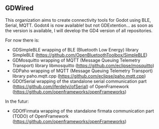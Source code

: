 ## GDWired

This organization aims to create connectivity tools for Godot using BLE, Serial, MQTT.
Godot4 is now available! but not GDExtention... as soon as the version is available, I will develop the GD4 version of all repositories.

For now there is:
 - GDSimpleBLE wrapping of BLE (Bluetooth Low Energy) library SimpleBLE (https://github.com/OpenBluetoothToolbox/SimpleBLE)
 - GDMosquitto wrapping of MQTT (Message Queuing Telemetry Transport) library libmosquitto (https://github.com/eclipse/mosquitto)
 - GDPaho wrapping of MQTT (Message Queuing Telemetry Transport) library paho.mqtt.cpp (https://github.com/eclipse/paho.mqtt.cpp)
 - GDOfSerial wrapping of the standalone serial communication part (https://github.com/jferdelyi/ofSerial) of OpenFramework (https://github.com/openframeworks/openFrameworks)
 
In the futur:
 - GDOfFirmata wrapping of the standalone firmata communication part (TODO) of OpenFramework (https://github.com/openframeworks/openFrameworks)
